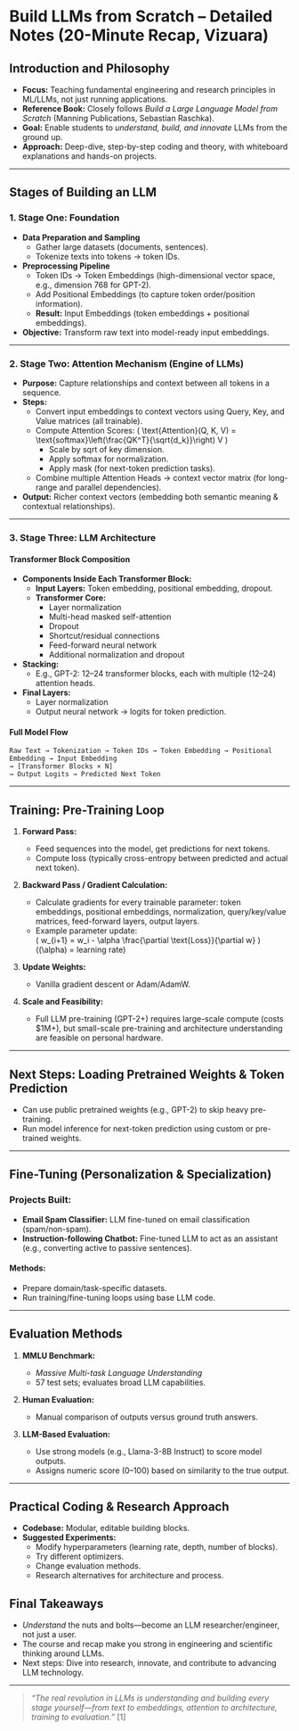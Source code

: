 # Build LLMs from Scratch – Detailed Notes (20-Minute Recap, Vizuara)

## Introduction and Philosophy
- **Focus:** Teaching fundamental engineering and research principles in ML/LLMs, not just running applications.
- **Reference Book:** Closely follows *Build a Large Language Model from Scratch* (Manning Publications, Sebastian Raschka).
- **Goal:** Enable students to *understand, build, and innovate* LLMs from the ground up.
- **Approach:** Deep-dive, step-by-step coding and theory, with whiteboard explanations and hands-on projects.

---

## Stages of Building an LLM

### 1. Stage One: Foundation
- **Data Preparation and Sampling**
  - Gather large datasets (documents, sentences).
  - Tokenize texts into tokens → token IDs.
- **Preprocessing Pipeline**
  - Token IDs → Token Embeddings (high-dimensional vector space, e.g., dimension 768 for GPT-2).
  - Add Positional Embeddings (to capture token order/position information).
  - **Result:** Input Embeddings (token embeddings + positional embeddings).
- **Objective:** Transform raw text into model-ready input embeddings.

---

### 2. Stage Two: Attention Mechanism (Engine of LLMs)
- **Purpose:** Capture relationships and context between all tokens in a sequence.
- **Steps:**
  - Convert input embeddings to context vectors using Query, Key, and Value matrices (all trainable).
  - Compute Attention Scores: \( \text{Attention}(Q, K, V) = \text{softmax}\left(\frac{QK^T}{\sqrt{d_k}}\right) V \)
    - Scale by sqrt of key dimension.
    - Apply softmax for normalization.
    - Apply mask (for next-token prediction tasks).
  - Combine multiple Attention Heads → context vector matrix (for long-range and parallel dependencies).
- **Output:** Richer context vectors (embedding both semantic meaning & contextual relationships).

---

### 3. Stage Three: LLM Architecture

#### Transformer Block Composition
- **Components Inside Each Transformer Block:**
  - **Input Layers:** Token embedding, positional embedding, dropout.
  - **Transformer Core:** 
    - Layer normalization
    - Multi-head masked self-attention
    - Dropout
    - Shortcut/residual connections
    - Feed-forward neural network
    - Additional normalization and dropout
- **Stacking:**
  - E.g., GPT-2: 12–24 transformer blocks, each with multiple (12–24) attention heads.
- **Final Layers:**
  - Layer normalization
  - Output neural network → logits for token prediction.

#### Full Model Flow
```
Raw Text → Tokenization → Token IDs → Token Embedding → Positional Embedding → Input Embedding
→ [Transformer Blocks × N]
→ Output Logits → Predicted Next Token
```

---

## Training: Pre-Training Loop

1. **Forward Pass:**
   - Feed sequences into the model, get predictions for next tokens.
   - Compute loss (typically cross-entropy between predicted and actual next token).

2. **Backward Pass / Gradient Calculation:**
   - Calculate gradients for every trainable parameter: token embeddings, positional embeddings, normalization, query/key/value matrices, feed-forward layers, output layers.
   - Example parameter update:  
     \( w_{i+1} = w_i - \alpha \frac{\partial \text{Loss}}{\partial w} \)
     (\(\alpha\) = learning rate)

3. **Update Weights:**
   - Vanilla gradient descent or Adam/AdamW.

4. **Scale and Feasibility:**
   - Full LLM pre-training (GPT-2+) requires large-scale compute (costs $1M+), but small-scale pre-training and architecture understanding are feasible on personal hardware.

---

## Next Steps: Loading Pretrained Weights & Token Prediction

- Can use public pretrained weights (e.g., GPT-2) to skip heavy pre-training.
- Run model inference for next-token prediction using custom or pre-trained weights.

---

## Fine-Tuning (Personalization & Specialization)

### Projects Built:
- **Email Spam Classifier:** LLM fine-tuned on email classification (spam/non-spam).
- **Instruction-following Chatbot:** Fine-tuned LLM to act as an assistant (e.g., converting active to passive sentences).

#### Methods:
- Prepare domain/task-specific datasets.
- Run training/fine-tuning loops using base LLM code.

---

## Evaluation Methods

1. **MMLU Benchmark:**
   - *Massive Multi-task Language Understanding*
   - 57 test sets; evaluates broad LLM capabilities.

2. **Human Evaluation:**
   - Manual comparison of outputs versus ground truth answers.

3. **LLM-Based Evaluation:**
   - Use strong models (e.g., Llama-3-8B Instruct) to score model outputs.
   - Assigns numeric score (0–100) based on similarity to the true output.

---

## Practical Coding & Research Approach

- **Codebase:** Modular, editable building blocks.
- **Suggested Experiments:**
  - Modify hyperparameters (learning rate, depth, number of blocks).
  - Try different optimizers.
  - Change evaluation methods.
  - Research alternatives for architecture and process.


## Final Takeaways

- *Understand* the nuts and bolts—become an LLM researcher/engineer, not just a user.
- The course and recap make you strong in engineering and scientific thinking around LLMs.
- Next steps: Dive into research, innovate, and contribute to advancing LLM technology.

---

> *“The real revolution in LLMs is understanding and building every stage yourself—from text to embeddings, attention to architecture, training to evaluation.”* [1]


